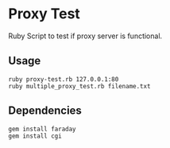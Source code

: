 Proxy Test
==========

Ruby Script to test if proxy server is functional.

Usage
---------


    ruby proxy-test.rb 127.0.0.1:80
    ruby multiple_proxy_test.rb filename.txt
    
    
Dependencies
-------------


    gem install faraday
    gem install cgi
    

